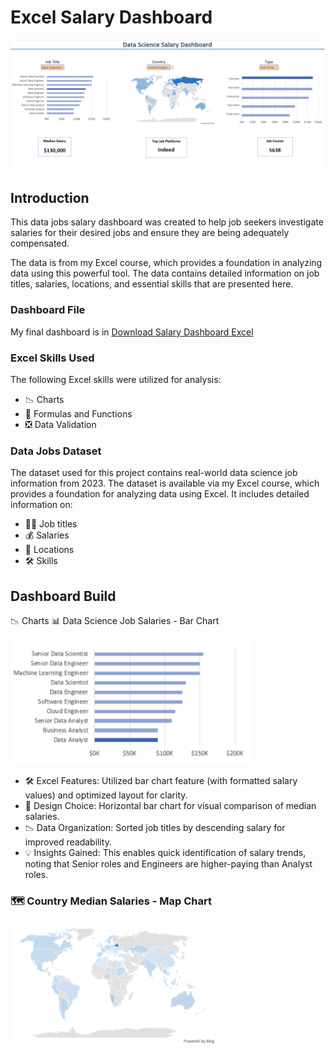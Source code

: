 # Excel Salary Dashboard
![Excel Salary Dashboard](2_Images/Sketch.png)

## Introduction
This data jobs salary dashboard was created to help job seekers investigate salaries for their desired jobs and ensure they are being adequately compensated.

The data is from my Excel course, which provides a foundation in analyzing data using this powerful tool. The data contains detailed information on job titles, salaries, locations, and essential skills that are presented here.

### Dashboard File
My final dashboard is in [Download Salary Dashboard Excel](1_Salary_Dashboard.xlsx)

### Excel Skills Used
The following Excel skills were utilized for analysis:

- 📉 Charts
- 🧮 Formulas and Functions
- ❎ Data Validation
  
### Data Jobs Dataset
The dataset used for this project contains real-world data science job information from 2023. The dataset is available via my Excel course, which provides a foundation for analyzing data using Excel. It includes detailed information on:

- 👨‍💼 Job titles
- 💰 Salaries
- 📍 Locations
- 🛠️ Skills

## Dashboard Build
📉 Charts
📊 Data Science Job Salaries - Bar Chart

![Data Science Job Salaries - Bar Chart](2_Images/Job_salary.png)

- 🛠️ Excel Features: Utilized bar chart feature (with formatted salary values) and optimized layout for clarity.
- 🎨 Design Choice: Horizontal bar chart for visual comparison of median salaries.
- 📉 Data Organization: Sorted job titles by descending salary for improved readability.
- 💡 Insights Gained: This enables quick identification of salary trends, noting that Senior roles and Engineers are higher-paying than Analyst roles.

### 🗺️ Country Median Salaries - Map Chart
![Country Median Salaries - Map Chart](2_Images/Job_country.png)




